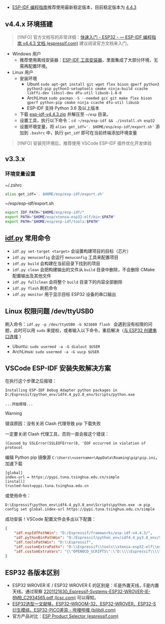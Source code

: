 - [ESP-IDF 编程指南](https://docs.espressif.com/projects/esp-idf/zh_CN/latest/esp32/)推荐使用最新稳定版本，目前稳定版本为 [4.4.3](https://docs.espressif.com/projects/esp-idf/zh_CN/v4.4.3/esp32/index.html)

## v4.4.x 环境搭建

> [!INFO]
> 官方文档写的非常详细：[快速入门 - ESP32 - — ESP-IDF 编程指南 v4.4.3 文档 (espressif.com)](https://docs.espressif.com/projects/esp-idf/zh_CN/v4.4.3/esp32/get-started/index.html#get-started-get-prerequisites)
> 建议阅读官方文档来入门。

- Windows 用户
	- 推荐使用离线安装器：[ESP-IDF 工具安装器](https://dl.espressif.com/dl/esp-idf/?idf=4.4)，里面集成了大部分环境，无需再配置环境。
- Linux 用户
	- 安装环境
		- Ubunt `sudo apt-get install git wget flex bison gperf python3 python3-pip python3-setuptools cmake ninja-build ccache libffi-dev libssl-dev dfu-util libusb-1.0-0`
		- ArchLinux `sudo pacman -S --needed gcc git make flex bison gperf python-pip cmake ninja ccache dfu-util libusb`
		- ESP-IDF 支持 Python 3.6 及以上版本
	- 下载 [esp-idf-v4.4.3.zip](https://dl.espressif.com/github_assets/espressif/esp-idf/releases/download/v4.4.3/esp-idf-v4.4.3.zip) 并解压至 `~/esp` 目录。
	- 设置工具，执行以下命令：`cd ~/esp/esp-idf && ./install.sh esp32`
	- 设置环境变量，将 `alias get_idf='. $HOME/esp/esp-idf/export.sh'` 添加到 `.bashrc` 中，执行 `get_idf` 即可在当前终端添加环境变量

> [!INFO] 
> 安装完环境后，推荐使用 VSCode ESP-IDF 插件优化开发体验

## v3.3.x

### 环境变量设置
~/.zshrc
```sh
alias get_idf='. $HOME/esp/esp-idf/export.sh'
```
~/esp/esp-idf/export.sh
```sh
export IDF_PATH="$HOME/esp/esp-idf/"
export PATH="$HOME/esp/xtensa-esp32-elf/bin:$PATH"
export PATH="$HOME/esp/esp-idf/tools:$PATH"
```

## [idf.py](https://docs.espressif.com/projects/esp-idf/zh_CN/v4.4.3/esp32/api-guides/build-system.html#idf-py) 常用命令

- `idf.py set-target <target>` 会设置构建项目的目标（芯片）
- `idf.py menuconfig` 会运行 `menuconfig` 工具来配置项目
- `idf.py build` 会构建在当前目录下找到的项目
- `idf.py clean` 会把构建输出的文件从 `build` 目录中删除，不会删除 CMake 配置输出及其他文件
- `idf.py fullclean` 会将整个 `build` 目录下的内容全部删除
- `idf.py flash` 刷机命令
- `idf.py monitor` 用于显示目标 ESP32 设备的串口输出

## Linux 权限问题 /dev/ttyUSB0

刷入命令：`idf.py -p /dev/ttyUSB0 -b 921600 flash ` 会遇到没有权限的问题，此时可以用 `sudo` 来提权，或者输入以下命令，重启解决（[与 ESP32 创建串口连接](https://docs.espressif.com/projects/esp-idf/zh_CN/latest/esp32/get-started/establish-serial-connection.html#linux-dialout-group) ）
- Ubuntu:  `sudo usermod -a -G dialout $USER`
- ArchLinux: `sudo usermod -a -G uucp $USER`

## VSCode ESP-IDF 安装失败解决方案

在执行这个步骤之后报错：
```
Installing ESP-IDF Debug Adapter python packages in D:/Espressif/python_env/idf4.4_py3.8_env/Scripts/python.exe

...开始报错...
```

> [!WARNING]
> 错误原因：没有关闭 Clash 代理导致 pip 下载失败

一定要关闭 Clash 代理工具，否则一直会报这个错误：
```
(Caused by SSLError(SSLEOFError(8, 'EOF occurred in violation of protocol
```

编辑 Python pip 镜像源 `C:\Users\<username>\AppData\Roaming\pip\pip.ini`，加速下载
```
[global]
index-url = https://pypi.tuna.tsinghua.edu.cn/simple
[install]
trusted-host=pypi.tuna.tsinghua.edu.cn
```
或使用命令：
```
D:\Espressif\python_env\idf4.4_py3.8_env\Scripts\python.exe -m pip config set global.index-url https://pypi.tuna.tsinghua.edu.cn/simple
```

成功安装！VSCode 配置文件会多出以下配置：
```json
{
    "idf.espIdfPathWin": "D:/Espressif/frameworks/esp-idf-v4.4.3/",
    "idf.pythonBinPathWin": "D:/Espressif/python_env/idf4.4_py3.8_env/Scripts/python.exe",
    "idf.toolsPathWin": "D:\\Espressif",
    "idf.customExtraPaths": "D:\\Espressif\\tools\\xtensa-esp32-elf\\esp-2021r2-patch5-8.4.0\\xtensa-esp32-elf\\bin;D:\\Espressif\\tools\\xtensa-esp32s2-elf\\esp-2021r2-patch5-8.4.0\\xtensa-esp32s2-elf\\bin;D:\\Espressif\\tools\\xtensa-esp32s3-elf\\esp-2021r2-patch5-8.4.0\\xtensa-esp32s3-elf\\bin;D:\\Espressif\\tools\\riscv32-esp-elf\\esp-2021r2-patch5-8.4.0\\riscv32-esp-elf\\bin;D:\\Espressif\\tools\\esp32ulp-elf\\2.35_20220830\\esp32ulp-elf\\bin;D:\\Espressif\\tools\\cmake\\3.23.1\\bin;D:\\Espressif\\tools\\openocd-esp32\\v0.11.0-esp32-20220706\\openocd-esp32\\bin;D:\\Espressif\\tools\\ninja\\1.10.2;D:\\Espressif\\tools\\idf-exe\\1.0.3;D:\\Espressif\\tools\\ccache\\4.3\\ccache-4.3-windows-64;D:\\Espressif\\tools\\dfu-util\\0.9\\dfu-util-0.9-win64",
    "idf.customExtraVars": "{\"OPENOCD_SCRIPTS\":\"D:\\\\Espressif\\\\tools\\\\openocd-esp32\\\\v0.11.0-esp32-20220706/openocd-esp32/share/openocd/scripts\",\"IDF_CCACHE_ENABLE\":\"1\"}"
}
```

## ESP32 各版本区别

- ESP32 WROVER IE / ESP32 WROVER E 的区别是：IE是外置天线，E是内置天线。通过观察 [2201121630_Espressif-Systems-ESP32-WROVER-IE-8MB_C2934565.pdf (lcsc.com)](https://datasheet.lcsc.com/lcsc/2201121630_Espressif-Systems-ESP32-WROVER-IE-8MB_C2934565.pdf) 可以得知。
- [ESP32选型一文就够，ESP32-WROOM-32、ESP32-WROVER、ESP32-S衍生模组、ESP32-PICO差异 - 哔哩哔哩 (bilibili.com)](https://www.bilibili.com/read/cv15539489)
- 官方产品对比：[ESP Product Selector (espressif.com)](https://products.espressif.com/#/product-comparison)